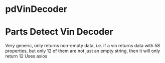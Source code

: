# pdVinDecoder

# Parts Detect Vin Decoder
 Very generic, only returns non-empty data, i.e. if a vin returns data with 58 properties, but only 12 of them are not just an empty string, then it will only return 12
 Uses axios
